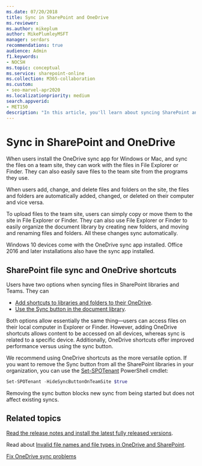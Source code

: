 ```yaml
---
ms.date: 07/20/2018
title: Sync in SharePoint and OneDrive
ms.reviewer: 
ms.author: mikeplum
author: MikePlumleyMSFT
manager: serdars
recommendations: true
audience: Admin
f1.keywords:
- NOCSH
ms.topic: conceptual
ms.service: sharepoint-online
ms.collection: M365-collaboration
ms.custom:
- seo-marvel-apr2020
ms.localizationpriority: medium
search.appverid:
- MET150
description: "In this article, you'll learn about syncing SharePoint and OneDrive files using the OneDrive sync app for Windows and Mac."
---
```


# Sync in SharePoint and OneDrive

When users install the OneDrive sync app for Windows or Mac, and sync the files on a team site, they can work with the files in File Explorer or Finder. They can also easily save files to the team site from the programs they use.

When users add, change, and delete files and folders on the site, the files and folders are automatically added, changed, or deleted on their computer and vice versa.

To upload files to the team site, users can simply copy or move them to the site in File Explorer or Finder. They can also use File Explorer or Finder to easily organize the document library by creating new folders, and moving and renaming files and folders. All these changes sync automatically.

Windows 10 devices come with the OneDrive sync app installed. Office 2016 and later installations also have the sync app installed.

## SharePoint file sync and OneDrive shortcuts

Users have two options when syncing files in SharePoint libraries and Teams. They can

- [Add shortcuts to libraries and folders to their OneDrive](https://support.microsoft.com/office/d66b1347-99b7-4470-9360-ffc048d35a33).
- [Use the Sync button in the document library](https://support.microsoft.com/office/6de9ede8-5b6e-4503-80b2-6190f3354a88).

Both options allow essentially the same thing—users can access files on their local computer in Explorer or Finder. However, adding OneDrive shortcuts allows content to be accessed on all devices, whereas sync is related to a specific device. Additionally, OneDrive shortcuts offer improved performance versus using the sync button.

We recommend using OneDrive shortcuts as the more versatile option. If you want to remove the Sync button from all the SharePoint libraries in your organization, you can use the [Set-SPOTenant](/powershell/module/sharepoint-online/set-spotenant) PowerShell cmdlet:

```PowerShell
Set-SPOTenant -HideSyncButtonOnTeamSite $true
```

Removing the sync button blocks new sync from being started but does not affect existing syncs.

## Related topics

[Read the release notes and install the latest fully released versions](https://support.office.com/article/845dcf18-f921-435e-bf28-4e24b95e5fc0).

Read about [Invalid file names and file types in OneDrive and SharePoint](https://support.office.com/article/64883a5d-228e-48f5-b3d2-eb39e07630fa).

[Fix OneDrive sync problems](https://support.office.com/article/fix-onedrive-sync-problems-0899b115-05f7-45ec-95b2-e4cc8c4670b2)

